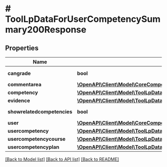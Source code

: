 # # ToolLpDataForUserCompetencySummary200Response

## Properties

Name | Type | Description | Notes
------------ | ------------- | ------------- | -------------
**cangrade** | **bool** | cangrade | [default to null]
**commentarea** | [**\OpenAPI\Client\Model\CoreCompetencyReadPlan200ResponseCommentarea**](CoreCompetencyReadPlan200ResponseCommentarea.md) |  | [optional]
**competency** | [**\OpenAPI\Client\Model\ToolLpDataForCompetencySummary200Response**](ToolLpDataForCompetencySummary200Response.md) |  |
**evidence** | [**\OpenAPI\Client\Model\ToolLpDataForUserCompetencySummary200ResponseEvidenceInner[]**](ToolLpDataForUserCompetencySummary200ResponseEvidenceInner.md) |  |
**showrelatedcompetencies** | **bool** | showrelatedcompetencies | [default to null]
**user** | [**\OpenAPI\Client\Model\CoreCompetencyGradeCompetency200ResponseActionuser**](CoreCompetencyGradeCompetency200ResponseActionuser.md) |  |
**usercompetency** | [**\OpenAPI\Client\Model\ToolLpDataForUserCompetencySummary200ResponseUsercompetency**](ToolLpDataForUserCompetencySummary200ResponseUsercompetency.md) |  | [optional]
**usercompetencycourse** | [**\OpenAPI\Client\Model\ToolLpDataForCourseCompetenciesPage200ResponseCompetenciesInnerUsercompetencycourse**](ToolLpDataForCourseCompetenciesPage200ResponseCompetenciesInnerUsercompetencycourse.md) |  | [optional]
**usercompetencyplan** | [**\OpenAPI\Client\Model\ToolLpDataForUserCompetencySummary200ResponseUsercompetencyplan**](ToolLpDataForUserCompetencySummary200ResponseUsercompetencyplan.md) |  | [optional]

[[Back to Model list]](../../README.md#models) [[Back to API list]](../../README.md#endpoints) [[Back to README]](../../README.md)
